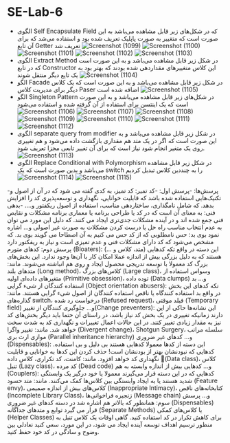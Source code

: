 # SE-Lab-6
- الگوی Self Encapsulate Field که در شکل‌های زیر قابل مشاهده می‌باشد به این صورت است که متغییر به صورت پاپلیک تعریف شده بود و استفاده می‌شد که برای آن تابع Getter تعریف شد
![Screenshot (1099)](https://github.com/GhazaalTaghavi/SE-Lab-6/assets/62201018/328c61e3-1b1b-4859-a267-26c6876ec629)
![Screenshot (1100)](https://github.com/GhazaalTaghavi/SE-Lab-6/assets/62201018/df251277-e62d-4853-a756-3a949b4dae89)
![Screenshot (1101)](https://github.com/GhazaalTaghavi/SE-Lab-6/assets/62201018/e4fdf0cf-4216-4905-b798-017a1a043ed7)
![Screenshot (1102)](https://github.com/GhazaalTaghavi/SE-Lab-6/assets/62201018/bbaa32e8-b12a-4fe9-93de-bdc44ab6983c)
![Screenshot (1103)](https://github.com/GhazaalTaghavi/SE-Lab-6/assets/62201018/77510263-af10-452e-99d2-883359612814)
- الگوی Extract Method در شکل زیر قابل مشاهده می‌باشد و به این صورت است که در تابع Constructor این کلاس متغییر‌های مقداردهی شده بودند که بهتر بود به یک تایع دیگر منتقل شوند
![Screenshot (1104)](https://github.com/GhazaalTaghavi/SE-Lab-6/assets/62201018/80590c1d-5cb4-4049-b1f5-613726e55618)
- الگو Facade در شکل زیر قابل مشاهده می‌باشد و به این صورت است که یک کلاس دیگر برای مدیریت کلاس Paser اضافه شده است
![Screenshot (1105)](https://github.com/GhazaalTaghavi/SE-Lab-6/assets/62201018/1b8f08b5-2ca7-47d9-88ab-f82ec4e08488)
- الگو Singleton Pattern در شکل‌های زیر قابل مشاهده می‌باشد و به این صورت است که یک اینتسن برای استفاده از آن گرفته شده و استفاده می‌شود
![Screenshot (1106)](https://github.com/GhazaalTaghavi/SE-Lab-6/assets/62201018/9d74d04c-ebe9-4c77-a78c-382c062a4f77)
![Screenshot (1107)](https://github.com/GhazaalTaghavi/SE-Lab-6/assets/62201018/a4e17edf-20bf-4d9c-8443-6d7d279f714f)
![Screenshot (1108)](https://github.com/GhazaalTaghavi/SE-Lab-6/assets/62201018/e9a67361-4acc-4e54-8465-1f9fce8372c1)
![Screenshot (1109)](https://github.com/GhazaalTaghavi/SE-Lab-6/assets/62201018/6f022c3d-df7f-49f3-8367-763b350a2d50)
![Screenshot (1110)](https://github.com/GhazaalTaghavi/SE-Lab-6/assets/62201018/56c1db17-de52-45b9-a297-2aea05d15256)
![Screenshot (1111)](https://github.com/GhazaalTaghavi/SE-Lab-6/assets/62201018/3d2c2293-fba6-49b2-86f1-989fd22bc9e2)
![Screenshot (1112)](https://github.com/GhazaalTaghavi/SE-Lab-6/assets/62201018/b902d759-f1e6-4655-a939-35ec58be2ec1)
- الگوی separate query from modifier در شکل زیر قابل مشاهده می‌باشد و به این صورت است که اگر در یک متد هم مقداری بازگشت داده می‌شود و هم تغییری روی یک متغیر انجام شود نیاز است که برای آن تغییر تابعی مجزا تعریف شود.
![Screenshot (1113)](https://github.com/GhazaalTaghavi/SE-Lab-6/assets/62201018/0efc844a-21af-488c-8b84-e4c77f1dafd3)
- الگوی Replace Conditional with Polymorphism در شکل زیر قابل مشاهده می‌باشد و بدین صورت است که یک switch را به چنددین کلاس تبدیل کردیم
![Screenshot (1114)](https://github.com/GhazaalTaghavi/SE-Lab-6/assets/62201018/c908c747-2d76-4ea1-a185-bbd671ee7552)
![Screenshot (1115)](https://github.com/GhazaalTaghavi/SE-Lab-6/assets/62201018/3af8893a-75ee-4f83-a5f0-0888e4a0dc79)

-پرسش‌ها:
-پرسش اول:
-کد تمیر: کد تمیز، به کدی گفته می شود که در آن از اصول و تکنیک‌هایی استفاده شده باشد که قابلیت خوانایی، نگهداری و توسعه‌پذیری کد را افزایش بدهد. که شامل نامگذاری، ساختاردهی مناسب، استفاده از اصول ریکفتور و....
-بدهی فنی: به معنای آن است که در کد یا طراحی برنامه یا معماری برنامه مشکلات و نقایص فنی جمع شده اند و در آینده مشکلات جدی‌تری ایجاد می کنند. که دلیل این مورد می توان به عدم انتخاب مناسب راه حل یا درست کردن مشکلات به صورت غیر اصولی و... اشاره نمود
بوی بد: حس نامطلوبی که از کد حس می کنیم به آن اصطاحا می گویند بوی بد. که مشخص می‌شود که کد دارای مشکلات فنی و عدم تمیزی است و نیاز به ریفکتور دارد
پرسش دوم:
کدهای متورم (Bloaters): این دسته در واقع تکه کدهایی (متد، کلاس و ...) هستند که به دلیل بزرگی بیش از اندازه عملا امکان کار با آن‌ها وجود ندارد. این بخش‌های بزرگ کد معمولا با توسعه تدریجی محصول ایجاد و روی هم انباشته می‌شوند. مانند: متدهای بلند (Long method)، کلاس‌های بزرگ (Large class)، وسواس استفاده از متغیرهای داده‌ای اولیه (Primitive obsession)، توده داده (Data clumps) و...
بد استفاده کنندگان از شیء گرایی (Object orientation abusers): تکه کدهای این بخش در واقع بد استفاده کنندگاه یا ناقص استفاده کنندگان از اصول شیء گرایی هستند. مانند: گذاره‌های switch، درخواست رد شده (Refused request)، فیلد موقتی (Temporary field) و...
جلوگیری کنندگان از تغییر(Change preventers): این نشانه‌ها حاکی از این دارند زمانیکه تغییری در یک بخش کد نیاز باشد، در راستای آن حتما باید دیگر بخش‌های کد نیز به مقدار زیادی تغییر کنند. در این حالات اعمال تغییرات و نگهداری کد به شدت سخت خواهد شد. مانند: تغییر واگرا (Divergent change)، Shotgun Surgery، سلسله مراتب موازی ارث بری (Parallel inheritance hierarchy) و...
کدهای غیر ضروری (Dispensables): این دسته از کدها معمولا کدهایی هستند بی دلیل و بی استفاده. کدهایی که نبودنشان بهتر از بودنشان است! حذف کردن این کدها به خوانایی و قابلیت نگهداری کد خواهد افزود. مانند: کامنت، کد تکراری، کلاس داده (ِData class)، کلاس تنبل (Lazy class)، کد مرده (Dead code) و...
کدهایی بیش از اندازه وابسته به هم (Couplers): کدهایی که در این دسته قرار می‌گیرند معمولا یا خود درگیر یک وابستگی شدید هستند یا به ایجاد وابستگی بین کلاس‌ها کمک می‌کنند. مانند: متد حسود (Feature envy)، کلاس‌های بیش از اندازه صمیمی (Inappropriate Intimacy)، کتابخانه‌های ناقص (Incomplete Library Class)، زنجیره فراخوانی‌ها (Message chain) و...
پرسش سوم:
همانطور که بالاتر هم اشاره شد در دسته کدهای غیر ضروری (Dispensables) قرار می گیرد
توابع و متدهای جداگانه (Separate Methods) یا کلاس‌های کمکی (Helper Classes) برای کاهش تکرار در کد استفاده کنید.
گاهی اوقات یک کلاس تنبل به منظور ترسیم اهداف توسعه آینده ایجاد می شود، در این مورد، سعی کنید تعادلی بین وضوح و سادگی در کد خود حفظ کنید.

